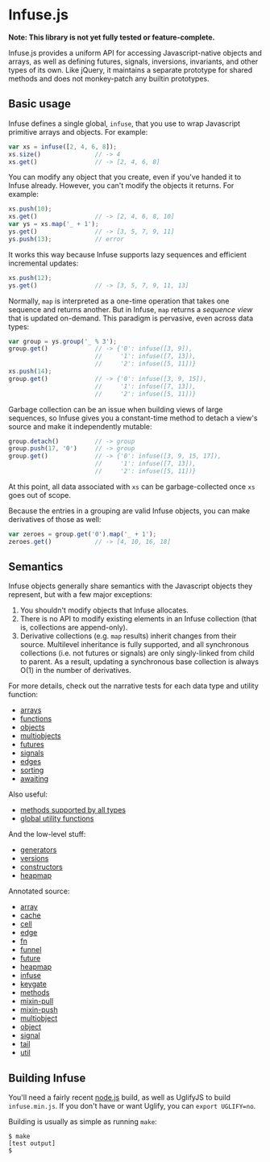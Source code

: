 # Infuse.js

**Note: This library is not yet fully tested or feature-complete.**

Infuse.js provides a uniform API for accessing Javascript-native objects and
arrays, as well as defining futures, signals, inversions, invariants, and other
types of its own. Like jQuery, it maintains a separate prototype for shared
methods and does not monkey-patch any builtin prototypes.

## Basic usage

Infuse defines a single global, `infuse`, that you use to wrap Javascript
primitive arrays and objects. For example:

```js
var xs = infuse([2, 4, 6, 8]);
xs.size()               // -> 4
xs.get()                // -> [2, 4, 6, 8]
```

You can modify any object that you create, even if you've handed it to Infuse
already. However, you can't modify the objects it returns. For example:

```js
xs.push(10);
xs.get()                // -> [2, 4, 6, 8, 10]
var ys = xs.map('_ + 1');
ys.get()                // -> [3, 5, 7, 9, 11]
ys.push(13);            // error
```

It works this way because Infuse supports lazy sequences and efficient
incremental updates:

```js
xs.push(12);
ys.get()                // -> [3, 5, 7, 9, 11, 13]
```

Normally, `map` is interpreted as a one-time operation that takes one sequence
and returns another. But in Infuse, `map` returns a _sequence view_ that is
updated on-demand. This paradigm is pervasive, even across data types:

```js
var group = ys.group('_ % 3');
group.get()             // -> {'0': infuse([3, 9]),
                        //     '1': infuse([7, 13]),
                        //     '2': infuse([5, 11])}
xs.push(14);
group.get()             // -> {'0': infuse([3, 9, 15]),
                        //     '1': infuse([7, 13]),
                        //     '2': infuse([5, 11])}
```

Garbage collection can be an issue when building views of large sequences, so
Infuse gives you a constant-time method to detach a view's source and make it
independently mutable:

```js
group.detach()          // -> group
group.push(17, '0')     // -> group
group.get()             // -> {'0': infuse([3, 9, 15, 17]),
                        //     '1': infuse([7, 13]),
                        //     '2': infuse([5, 11])}
```

At this point, all data associated with `xs` can be garbage-collected once `xs`
goes out of scope.

Because the entries in a grouping are valid Infuse objects, you can make
derivatives of those as well:

```js
var zeroes = group.get('0').map('_ + 1');
zeroes.get()            // -> [4, 10, 16, 18]
```

## Semantics

Infuse objects generally share semantics with the Javascript objects they
represent, but with a few major exceptions:

1. You shouldn't modify objects that Infuse allocates.
2. There is no API to modify existing elements in an Infuse collection (that
   is, collections are append-only).
3. Derivative collections (e.g. `map` results) inherit changes from their
   source. Multilevel inheritance is fully supported, and all synchronous
   collections (i.e. not futures or signals) are only singly-linked from child
   to parent. As a result, updating a synchronous base collection is always
   O(1) in the number of derivatives.

For more details, check out the narrative tests for each data type and utility
function:

- [arrays](doc/array.md)
- [functions](doc/fn.md)
- [objects](doc/object.md)
- [multiobjects](doc/multiobject.md)
- [futures](doc/future.md)
- [signals](doc/signal.md)
- [edges](doc/edge.md)
- [sorting](doc/sorting.md)
- [awaiting](doc/await.md)

Also useful:

- [methods supported by all types](doc/methods-src.md)
- [global utility functions](doc/util-src.md)

And the low-level stuff:

- [generators](doc/generators.md)
- [versions](doc/versions.md)
- [constructors](doc/constructors.md)
- [heapmap](doc/heapmap.md)

Annotated source:

- [array](doc/array-src.md)
- [cache](doc/cache-src.md)
- [cell](doc/cell-src.md)
- [edge](doc/edge-src.md)
- [fn](doc/fn-src.md)
- [funnel](doc/funnel-src.md)
- [future](doc/future-src.md)
- [heapmap](doc/heapmap-src.md)
- [infuse](doc/infuse-src.md)
- [keygate](doc/keygate-src.md)
- [methods](doc/methods-src.md)
- [mixin-pull](doc/mixin-pull-src.md)
- [mixin-push](doc/mixin-push-src.md)
- [multiobject](doc/multiobject-src.md)
- [object](doc/object-src.md)
- [signal](doc/signal-src.md)
- [tail](doc/tail-src.md)
- [util](doc/util-src.md)

## Building Infuse

You'll need a fairly recent [node.js](http://nodejs.org) build, as well as
UglifyJS to build `infuse.min.js`. If you don't have or want Uglify, you can
`export UGLIFY=no`.

Building is usually as simple as running `make`:

    $ make
    [test output]
    $
